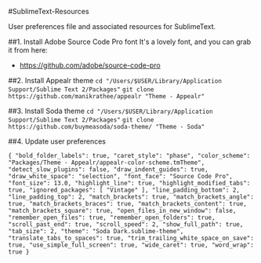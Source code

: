 #SublimeText-Resources

User preferences file and associated resources for SublimeText.

##1. Install Adobe Source Code Pro font
It's a lovely font, and you can grab it from here:
* https://github.com/adobe/source-code-pro

##2. Install Appealr theme
`cd "/Users/$USER/Library/Application Support/Sublime Text 2/Packages"`
`git clone https://github.com/manikrathee/appealr "Theme - Appealr"`

##3. Install Soda theme
`cd "/Users/$USER/Library/Application Support/Sublime Text 2/Packages"`
`git clone https://github.com/buymeasoda/soda-theme/ "Theme - Soda"`

##4. Update user preferences

`{
  "bold_folder_labels": true,
  "caret_style": "phase",
  "color_scheme": "Packages/Theme - Appealr/appealr-color-scheme.tmTheme",
  "detect_slow_plugins": false,
  "draw_indent_guides": true,
  "draw_white_space": "selection",
  "font_face": "Source Code Pro",
  "font_size": 13.0,
  "highlight_line": true,
  "highlight_modified_tabs": true,
  "ignored_packages":
  [
    "Vintage"
  ],
  "line_padding_bottom": 2,
  "line_padding_top": 2,
  "match_brackets": true,
  "match_brackets_angle": true,
  "match_brackets_braces": true,
  "match_brackets_content": true,
  "match_brackets_square": true,
  "open_files_in_new_window": false,
  "remember_open_files": true,
  "remember_open_folders": true,
  "scroll_past_end": true,
  "scroll_speed": 2,
  "show_full_path": true,
  "tab_size": 2,
  "theme": "Soda Dark.sublime-theme",
  "translate_tabs_to_spaces": true,
  "trim_trailing_white_space_on_save": true,
  "use_simple_full_screen": true,
  "wide_caret": true,
  "word_wrap": true
}`

